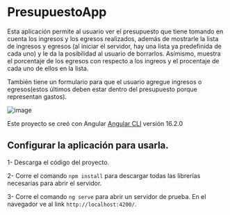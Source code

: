 # PresupuestoApp

Esta aplicación permite al usuario ver el presupuesto que tiene tomando en cuenta los ingresos y los egresos realizados, además de mostrarle la lista de ingresos y egresos (al iniciar el servidor, hay una lista ya predefinida de cada uno) y le da la posibilidad al usuario de borrarlos. Asímismo, muestra el porcentaje de los egresos con respecto a los ingreos y el procentaje de cada uno de ellos en la lista. 

También tiene un formulario para que el usuario agregue ingresos o egresos(estos últimos deben estar dentro del presupuesto porque representan gastos).

![image](https://github.com/Luihxd/Contabilidad/assets/83924924/17578e95-b582-42b7-b941-062d789234ec)

Este proyecto se creó con Angular [Angular CLI](https://github.com/angular/angular-cli) versión 16.2.0

## Configurar la aplicación para usarla.
1- Descarga el código del proyecto.

2- Corre el comando `npm install` para descargar todas las librerías necesarias para abrir el servidor.

3- Corre el comando `ng serve` para abrir un servidor de prueba. En el navegador ve al link `http://localhost:4200/`.


